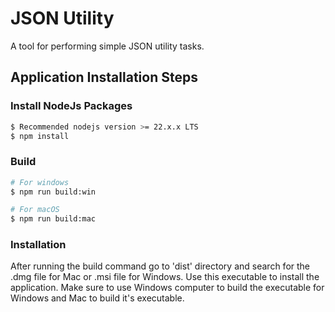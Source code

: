# JSON Utility

A tool for performing simple JSON utility tasks.

## Application Installation Steps

### Install NodeJs Packages

```bash
$ Recommended nodejs version >= 22.x.x LTS
$ npm install
```

### Build

```bash
# For windows
$ npm run build:win

# For macOS
$ npm run build:mac
```

### Installation

After running the build command go to 'dist' directory and search for the .dmg file for Mac or .msi file for Windows. Use this executable to install the application. Make sure to use Windows computer to build the executable for Windows and Mac to build it's executable.